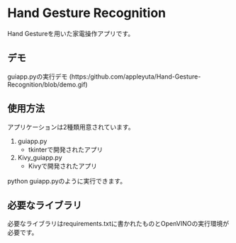 # Hand Gesture Recognition
Hand Gestureを用いた家電操作アプリです。

## デモ
guiapp.pyの実行デモ
(https:/github.com/appleyuta/Hand-Gesture-Recognition/blob/demo.gif)

## 使用方法
アプリケーションは2種類用意されています。
1. guiapp.py
   - tkinterで開発されたアプリ
2. Kivy_guiapp.py
   - Kivyで開発されたアプリ

python guiapp.pyのように実行できます。

## 必要なライブラリ
必要なライブラリはrequirements.txtに書かれたものとOpenVINOの実行環境が必要です。